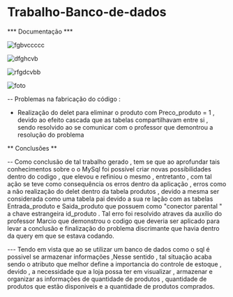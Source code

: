 # Trabalho-Banco-de-dados

*** Documentação ***








![fgbvccccc](https://github.com/kaua-S/Trabalho-Banco-de-dados/assets/126474688/5d6260a8-1c04-4f65-a588-89d0974257a1)




![dfghcvb](https://github.com/kaua-S/Trabalho-Banco-de-dados/assets/126474688/fcda0f94-1e86-42be-8c4b-7cfcee27b5fb)




![rfgdcvbb](https://github.com/kaua-S/Trabalho-Banco-de-dados/assets/126474688/f4f15dde-285e-487b-82dc-138fd620e0aa)



![foto](https://github.com/kaua-S/Trabalho-Banco-de-dados/assets/126474688/5f1d7ad8-63b9-4a84-a12d-bfc788a327cc)

-- Problemas na fabricação do código :

- Realização do delet para eliminar o produto com Preco_produto = 1 , 
devido ao efeito cascada que as tabelas compartilhavam entre si ,
sendo resolvido ao se comunicar com o professor que demontrou 
a resolução do problema 


** Conclusões **

-- Como conclusão de tal trabalho gerado , tem se que ao aprofundar tais conhecimentos sobre o o MySql
foi possível criar novas possibilidades dentro do codigo , que elevou e refiniou o mesmo , entretanto ,
com tal ação se teve como consequência os erros dentro da aplicação , erros como a não realização do 
delet dentro da tabela produtos , devido a mesma ser considerada como uma tabela pai devido a sua re
lação com as tabelas Entrada_produto e Saida_produto que possuem como "conector parental "  a chave 
estrangeira id_produto . Tal erro foi resolvido atraves da auxílio do professor Marcio que demonstrou
o codigo que deveria ser aplicado para levar a conclusão e finalização do problema discrimante que 
havia dentro da query em que se estava codando.

--- Tendo em vista que ao se utilizar um banco de dados como o sql é possivel se armazenar informações ,Nesse sentido , 
tal situação acaba sendo o atributo que melhor define a importancia do controle de estoque , devido , a necessidade que a loja
possa ter em visualizar , armazenar e organizar as informações de quantidade de produtos , quantidade 
de produtos que estão disponiveis e a quantidade de produtos comprados.  

